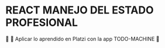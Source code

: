 # REACT MANEJO DEL ESTADO PROFESIONAL
:green_heart:	:green_heart:	 Aplicar lo aprendido en Platzi con la app TODO-MACHINE :green_heart:	

